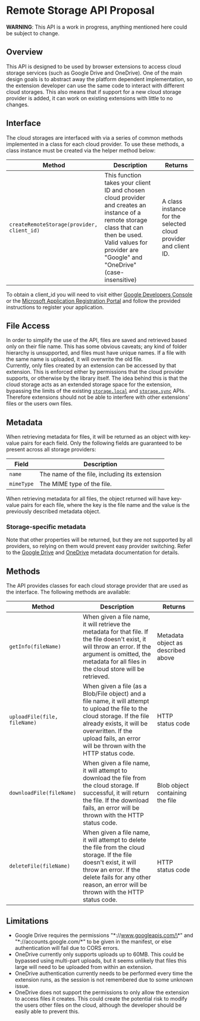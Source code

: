 # Remote Storage API Proposal
**WARNING**: This API is a work in progress, anything mentioned here could be subject
to change.
## Overview
This API is designed to be used by browser extensions to access cloud storage
services (such as Google Drive and OneDrive). One of the main design goals is to
abstract away the platform dependent implementation, so the extension developer
can use the same code to interact with different cloud storages. This also means
that if support for a new cloud storage provider is added, it can work on
existing extensions with little to no changes.

## Interface
The cloud storages are interfaced with via a series of common methods implemented in a class for each cloud provider. To use these methods, a class instance must be created via the helper method below:

| Method | Description | Returns |
|--------|-----------|---------|
| `createRemoteStorage(provider, client_id)` | This function takes your client ID and chosen cloud provider and creates an instance of a remote storage class that can then be used. Valid values for provider are "Google" and "OneDrive" (case-insensitive) | A class instance for the selected cloud provider and client ID.

To obtain a client_id you will need to visit either [Google Developers Console](https://console.developers.google.com/) or the [Microsoft Application Registration Portal](https://apps.dev.microsoft.com/#/appList) and follow the provided instructions to register your application.

## File Access
In order to simplify the use of the API, files are saved and retrieved based
only on their file name. This has some obvious caveats; any kind of folder
hierarchy is unsupported, and files must have unique names. If a file with the
same name is uploaded, it will overwrite the old file.<br>
Currently, only files created by an extension can be accessed by that extension.
This is enforced either by permissions that the cloud provider supports, or
otherwise by the library itself. The idea behind this is that the cloud storage
acts as an extended storage space for the extension, bypassing the limits of the
existing [`storage.local`](https://developer.mozilla.org/en-US/docs/Mozilla/Add-ons/WebExtensions/API/storage/local) and [`storage.sync`](https://developer.mozilla.org/en-US/docs/Mozilla/Add-ons/WebExtensions/API/storage/sync)
APIs. Therefore extensions should not be able to interfere with other
extensions' files or the users own files.

## Metadata
When retrieving metadata for files, it will be returned as an object with
key-value pairs for each field. Only the following fields are guaranteed to be
present across all storage providers:

| Field    | Description |
|-----------|-------------|
| `name` | The name of the file, including its extension
| `mimeType` | The MIME type of the file.

When retrieving metadata for all files, the object returned will have key-value
pairs for each file, where the key is the file name and the value is the
previously described metadata object.

### Storage-specific metadata
Note that other properties will be returned, but they are not supported by all
providers, so relying on them would prevent easy provider switching. Refer to the [Google Drive](https://developers.google.com/drive/api/v3/reference/files) and [OneDrive](https://docs.microsoft.com/en-us/graph/api/resources/driveitem?view=graph-rest-1.0) metadata documentation for details.

## Methods
The API provides classes for each cloud storage provider that are used as the
interface. The following methods are available:

| Method    | Description | Returns |
|-----------|-------------|---------|
| `getInfo(fileName)` | When given a file name, it will retrieve the metadata for that file. If the file doesn't exist, it will throw an error. If the argument is omitted, the metadata for all files in the cloud store will be retrieved. | Metadata object as described above
| `uploadFile(file, fileName)` | When given a file (as a Blob/File object) and a file name, it will attempt to upload the file to the cloud storage. If the file already exists, it will be overwritten. If the upload fails, an error will be thrown with the HTTP status code. | HTTP status code
| `downloadFile(fileName)` | When given a file name, it will attempt to download the file from the cloud storage. If successful, it will return the file. If the download fails, an error will be thrown with the HTTP status code. | Blob object containing the file
| `deleteFile(fileName)` | When given a file name, it will attempt to delete the file from the cloud storage. If the file doesn't exist, it will throw an error. If the delete fails for any other reason, an error will be thrown with the HTTP status code. | HTTP status code

## Limitations
- Google Drive requires the permissions "\*://www.googleapis.com/\*" and "\*://accounts.google.com/\*" to be given in the manifest, or else authentication will fail due to CORS errors.
- OneDrive currently only supports uploads up to 60MB. This could be bypassed using multi-part uploads, but it seems unlikely that files this large will need to be uploaded from within an extension.
- OneDrive authentication currently needs to be performed every time the extension runs, as the session is not remembered due to some unknown issue.
- OneDrive does not support the permissions to only allow the extension to access files it creates. This could create the potential risk to modify the users other files on the cloud, although the developer should be easily able to prevent this.

